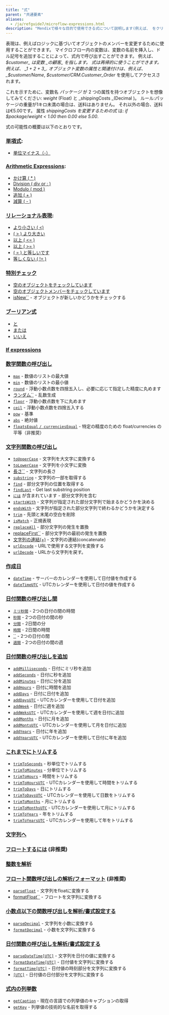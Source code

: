 ```yaml
---
title: "式"
parent: "共通要素"
aliases:
  - /ja/refguide7/microflow-expressions.html
description: "Mendixで様々な目的で使用できる式について説明します(例えば、 をクリックして、論理に基づいてオブジェクトのメンバーを変更します。"
---
```


表現は、例えばロジックに基づいてオブジェクトのメンバーを変更するために使用することができます。 マイクロフロー内の変数は、変数の名前を挿入し、ドル記号を追加することによって、式内で呼び出すことができます。 例えば、 _$customer_ は変数 _の顧客_ を指します。 式は再帰的に使うことができます。例えば、 _1 + 2 + 3_. オブジェクト変数の属性と関連付けは、例えば、 _$customer/Name_, _$customer/CRM.Customer_Order_ を使用してアクセスされます。

これを示すために、変数名 _パッケージ_ が 2 つの属性を持つオブジェクトを想像してみてください: _weight_ (Float) と _shippingCosts _(Decimal )。 ルール:パッケージの重量が1キロ未満の場合は、送料はありません。 それ以外の場合、送料は€5.00です。 属性 _shippingCosts を変更するための式_ は: _if $package/weight < 1.00 then 0.00 else 5.00_.

式の可能性の概要は以下のとおりです。

### [単項式](unary-expressions):

* [単位マイナス（-）](unary-expressions)

### [Arithmetic Expressions](arithmetic-expressions):

* [かけ算 ( * )](arithmetic-expressions)
* [Division ( div or : )](arithmetic-expressions)
* [Modulo ( mod )](arithmetic-expressions)
* [追加 ( + )](arithmetic-expressions)
* [減算 ( - )](arithmetic-expressions)

### [リレーショナル表現](relational-expressions):

* [より小さい ( <)](relational-expressions)
* [( > ) より大きい](relational-expressions)
* [以上 ( <= )](relational-expressions)
* [以上 ( >= )](relational-expressions)
* [( = ) と等しいです](relational-expressions)
* [等しくない ( != )](relational-expressions)

### [特別チェック](special-checks)

* [空のオブジェクトをチェックしています](special-checks)
* [空のオブジェクトメンバーをチェックしています](special-checks)
* [isNew``](special-checks) - オブジェクトが新しいかどうかをチェックする

### [ブーリアン式](boolean-expressions)

* [と](boolean-expressions)
* [または](boolean-expressions)
* [いいえ](boolean-expressions)

### [If expressions](if-expressions)

### [数学関数の呼び出し](mathematical-function-calls)

* [`max`](mathematical-function-calls) - 数値のリストの最大値
* [`min`](mathematical-function-calls) - 数値のリストの最小値
* [`round`](mathematical-function-calls) - 浮動小数点数を四捨五入し、必要に応じて指定した精度に丸めます
* [ランダム``](mathematical-function-calls) - 乱数生成
* [`floor`](mathematical-function-calls) - 浮動小数点数を下に丸めます
* [`ceil`](mathematical-function-calls) - 浮動小数点数を四捨五入する
* [`pow`](mathematical-function-calls) - 基準
* [`abs`](mathematical-function-calls) - 絶対値
* [`floatsEqual` `/ currenciesEqual`](mathematical-function-calls) - 特定の精度のための float/currencies の平等（非推奨）

### [文字列関数の呼び出し](string-function-calls)

* [`toUpperCase`](string-function-calls) - 文字列を大文字に変換する
* [`toLowerCase`](string-function-calls) - 文字列を小文字に変換
* [長さ``](string-function-calls) - 文字列の長さ
* [`substring`](string-function-calls) - 文字列の一部を取得する
* [`find`](string-function-calls) - 部分文字列の位置を取得する
* [`findLast`](string-function-calls) - Get last substring position
* [`には`](string-function-calls) が含まれています - 部分文字列を含む
* [`startsWith`](string-function-calls)  - 文字列が指定された部分文字列で始まるかどうかを決める
* [`endsWith`](string-function-calls)  - 文字列が指定された部分文字列で終わるかどうかを決定する
* [`trim`](string-function-calls) - 先頭と末尾の空白を削除
* [`isMatch`](string-function-calls) - 正規表現
* [`replaceAll`](string-function-calls) - 部分文字列の発生を置換
* [replaceFirst``](string-function-calls) - 部分文字列の最初の発生を置換
* [文字列の連結(+)](string-function-calls) - 文字列の連結(concatenate)
* [`urlEncode`](string-function-calls) - URLで使用する文字列を変換する
* [`urlDecode`](string-function-calls) - URLから文字列を戻す。

### [作成日](date-creation)

* [`dateTime`](date-creation) - サーバーのカレンダーを使用して日付値を作成する
* [`dateTimeUTC`](date-creation) - UTCカレンダーを使用して日付の値を作成する

### [日付関数の呼び出し間](between-date-function-calls)

* [`ミリ秒間`](between-date-function-calls) - 2つの日付の間の時間
* [`秒間`](between-date-function-calls) - 2つの日付の間の秒
* [`分間`](between-date-function-calls) - 2日間の分
* [`時間`](between-date-function-calls) - 2日間の時間
* [``](between-date-function-calls) - 2つの日付の間
* [`週間`](between-date-function-calls) - 2つの日付の間の週

### [日付関数の呼び出しを追加](add-date-function-calls)

* [`addMilliseconds`](add-date-function-calls) - 日付にミリ秒を追加
* [`addSeconds`](add-date-function-calls) - 日付に秒を追加
* [`addMinutes`](add-date-function-calls) - 日付に分を追加
* [`addHours`](add-date-function-calls) - 日付に時間を追加
* [`addDays`](add-date-function-calls) - 日付に日付を追加
* [`addDaysUTC`](add-date-function-calls) - UTCカレンダーを使用して日付を追加
* [`addWeek`](add-date-function-calls) - 日付に週を追加
* [`addWeksUTC`](add-date-function-calls) - UTCカレンダーを使用して週を日付に追加
* [`addMonths`](add-date-function-calls) - 日付に月を追加
* [`addMontsUTC`](add-date-function-calls) - UTCカレンダーを使用して月を日付に追加
* [`addYears`](add-date-function-calls) - 日付に年を追加
* [`addYearsUTC`](add-date-function-calls) - UTCカレンダーを使用して日付に年を追加

### [これまでにトリムする](trim-to-date)

* [`trimToSeconds`](trim-to-date) - 秒単位でトリムする
* [`trimToMinutes`](trim-to-date) - 分単位でトリムする
* [`trimToHours`](trim-to-date) - 時間をトリムする
* [`trimToHoursUTC`](trim-to-date) - UTCカレンダーを使用して時間をトリムする
* [`trimToDays`](trim-to-date) - 日にトリムする
* [`trimToDaysUTC`](trim-to-date) - UTCカレンダーを使用して日数をトリムする
* [`trimToMonths`](trim-to-date) - 月にトリムする
* [`trimToMonthsUTC`](trim-to-date) - UTCカレンダーを使用して月にトリムする
* [`trimToYears`](trim-to-date) - 年をトリムする
* [`trimToYearsUTC`](trim-to-date) - UTCカレンダーを使用して年をトリムする

### [文字列へ](to-string)

### [フロートするには](to-float) (非推奨)

### [整数を解析](parse-integer)

### [フロート関数呼び出しの解析/フォーマット](parse-and-format-float-function-calls) (非推奨)

* [`parseFloat`](parse-and-format-float-function-calls) - 文字列をfloatに変換する
* [formatFloat``](parse-and-format-float-function-calls) - フロートを文字列に変換する

### [小数点以下の関数呼び出しを解析/書式設定する](parse-and-format-decimal-function-calls)

* [`parseDecimal`](parse-and-format-decimal-function-calls)  - 文字列を小数に変換する
* [`formatDecimal`](parse-and-format-decimal-function-calls)  - 小数を文字列に変換する

### [日付関数の呼び出しを解析/書式設定する](parse-and-format-date-function-calls)

* [`parseDateTime[UTC]`](parse-and-format-date-function-calls) - 文字列を日付の値に変換する
* [`formatDateTime[UTC]`](parse-and-format-date-function-calls) - 日付値を文字列に変換する
* [`formatTime[UTC]`](parse-and-format-date-function-calls) - 日付値の時刻部分を文字列に変換する
* [`[UTC]`](parse-and-format-date-function-calls) - 日付値の日付部分を文字列に変換する

### [式内の列挙数](enumerations-in-expressions)

* [`getCaption`](enumerations-in-expressions) - 現在の言語での列挙値のキャプションの取得
* [`getKey`](enumerations-in-expressions) - 列挙値の技術的な名前を取得する
